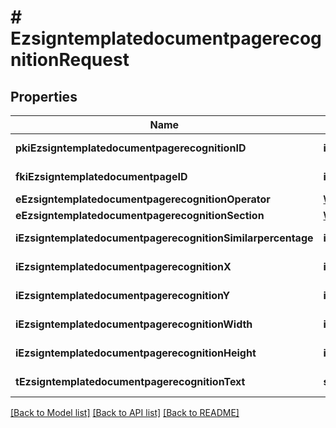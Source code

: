 # # EzsigntemplatedocumentpagerecognitionRequest

## Properties

Name | Type | Description | Notes
------------ | ------------- | ------------- | -------------
**pkiEzsigntemplatedocumentpagerecognitionID** | **int** | The unique ID of the Ezsigntemplatedocumentpagerecognition | [optional]
**fkiEzsigntemplatedocumentpageID** | **int** | The unique ID of the Ezsigntemplatedocumentpage |
**eEzsigntemplatedocumentpagerecognitionOperator** | [**\eZmaxAPI\Model\FieldEEzsigntemplatedocumentpagerecognitionOperator**](FieldEEzsigntemplatedocumentpagerecognitionOperator.md) |  |
**eEzsigntemplatedocumentpagerecognitionSection** | [**\eZmaxAPI\Model\FieldEEzsigntemplatedocumentpagerecognitionSection**](FieldEEzsigntemplatedocumentpagerecognitionSection.md) |  |
**iEzsigntemplatedocumentpagerecognitionSimilarpercentage** | **int** | The similarpercentage of the Ezsigntemplatedocumentpagerecognition | [optional]
**iEzsigntemplatedocumentpagerecognitionX** | **int** | The x of the Ezsigntemplatedocumentpagerecognition | [optional]
**iEzsigntemplatedocumentpagerecognitionY** | **int** | The y of the Ezsigntemplatedocumentpagerecognition | [optional]
**iEzsigntemplatedocumentpagerecognitionWidth** | **int** | The width of the Ezsigntemplatedocumentpagerecognition | [optional]
**iEzsigntemplatedocumentpagerecognitionHeight** | **int** | The height of the Ezsigntemplatedocumentpagerecognition | [optional]
**tEzsigntemplatedocumentpagerecognitionText** | **string** | The text of the Ezsigntemplatedocumentpagerecognition |

[[Back to Model list]](../../README.md#models) [[Back to API list]](../../README.md#endpoints) [[Back to README]](../../README.md)
